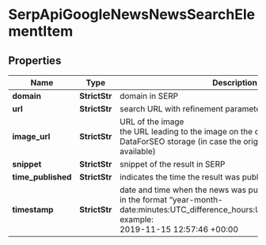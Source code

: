 # SerpApiGoogleNewsNewsSearchElementItem


## Properties

| Name | Type | Description | Notes |
|------------ | ------------- | ------------- | -------------|
**domain** | **StrictStr** | domain in SERP |[optional]|
**url** | **StrictStr** | search URL with refinement parameters |[optional]|
**image_url** | **StrictStr** | URL of the image<br>the URL leading to the image on the original resource or DataForSEO storage (in case the original source is not available) |[optional]|
**snippet** | **StrictStr** | snippet of the result in SERP |[optional]|
**time_published** | **StrictStr** | indicates the time the result was published |[optional]|
**timestamp** | **StrictStr** | date and time when the news was published<br>in the format “year-month-date:minutes:UTC_difference_hours:UTC_difference_minutes”<br>example:<br>2019-11-15 12:57:46 +00:00 |[optional]|
